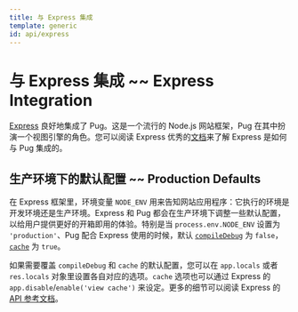 ```yaml
---
title: 与 Express 集成
template: generic
id: api/express
---
```


# 与 Express 集成 ~~ Express Integration

[Express] 良好地集成了 Pug。这是一个流行的 Node.js 网站框架，Pug 在其中扮演一个视图引擎的角色。您可以阅读 Express 优秀的[文档][Express guide]来了解 Express 是如何与 Pug 集成的。

## 生产环境下的默认配置 ~~ Production Defaults

在 Express 框架里，环境变量 `NODE_ENV` 用来告知网站应用程序：它执行的环境是开发环境还是生产环境。Express 和 Pug 都会在生产环境下调整一些默认配置，以给用户提供更好的开箱即用的体验。特别是当 `process.env.NODE_ENV` 设置为 `'production'`、Pug 配合 Express 使用的时候，默认 <code>[compileDebug]</code> 为 `false`，<code>[cache]</code> 为 `true`。

如果需要覆盖 `compileDebug` 和 `cache` 的默认配置，您可以在 `app.locals` 或者 `res.locals` 对象里设置各自对应的选项。`cache` 选项也可以通过 Express 的 `app.disable`/`enable('view cache')` 来设定。更多的细节可以阅读 Express 的 [API 参考文档][Express API]。

[compileDebug]: reference.html#options
[cache]: reference.html#options
[Express]: https://expressjs.com/
[Express API]: https://expressjs.com/en/api.html
[Express guide]: https://expressjs.com/en/guide/using-template-engines.html

